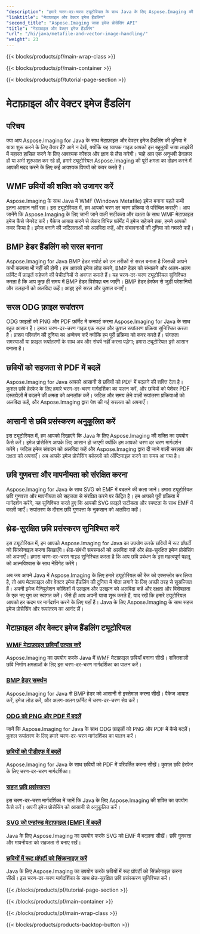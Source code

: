 ```yaml
---
"description": "हमारे चरण-दर-चरण ट्यूटोरियल के साथ Java के लिए Aspose.Imaging की क्षमता को अनलॉक करें। WMF मेटाफ़ाइल इमेज बनाएं, BMP हेडर को संभालें, और बहुत कुछ आसानी से करें।"
"linktitle": "मेटाफ़ाइल और वेक्टर इमेज हैंडलिंग"
"second_title": "Aspose.Imaging जावा इमेज प्रोसेसिंग API"
"title": "मेटाफ़ाइल और वेक्टर इमेज हैंडलिंग"
"url": "/hi/java/metafile-and-vector-image-handling/"
"weight": 23
---
```


{{< blocks/products/pf/main-wrap-class >}}

{{< blocks/products/pf/main-container >}}

{{< blocks/products/pf/tutorial-page-section >}}

# मेटाफ़ाइल और वेक्टर इमेज हैंडलिंग

## परिचय

क्या आप Aspose.Imaging for Java के साथ मेटाफ़ाइल और वेक्टर इमेज हैंडलिंग की दुनिया में यात्रा शुरू करने के लिए तैयार हैं? आगे न देखें, क्योंकि यह व्यापक गाइड आपको इस बहुमुखी जावा लाइब्रेरी में महारत हासिल करने के लिए आवश्यक कौशल और ज्ञान से लैस करेगी। चाहे आप एक अनुभवी डेवलपर हों या अभी शुरुआत कर रहे हों, हमारे ट्यूटोरियल Aspose.Imaging की पूरी क्षमता का दोहन करने में आपकी मदद करने के लिए कई आवश्यक विषयों को कवर करते हैं।

## WMF छवियों की शक्ति को उजागर करें

Aspose.Imaging के साथ Java में WMF (Windows Metafile) इमेज बनाना पहले कभी इतना आसान नहीं रहा। इस ट्यूटोरियल में, हम आपको चरण दर चरण प्रक्रिया से परिचित कराएँगे। आप जानेंगे कि Aspose.Imaging के लिए जानी जाने वाली सटीकता और दक्षता के साथ WMF मेटाफ़ाइल इमेज कैसे जेनरेट करें। पैकेज आयात करने से लेकर विभिन्न फ़ॉर्मेट में इमेज सहेजने तक, हमने आपको कवर किया है। इमेज बनाने की जटिलताओं को अलविदा कहें, और संभावनाओं की दुनिया को नमस्ते कहें।

## BMP हेडर हैंडलिंग को सरल बनाना

Aspose.Imaging for Java BMP हेडर सपोर्ट को उन तरीकों से सरल बनाता है जिसकी आपने कभी कल्पना भी नहीं की होगी। हम आपको इमेज लोड करने, BMP हेडर को संभालने और अलग-अलग फ़ॉर्मेट में फ़ाइलें सहेजने की पेचीदगियों से अवगत कराते हैं। यह चरण-दर-चरण ट्यूटोरियल सुनिश्चित करता है कि आप कुछ ही समय में BMP हेडर विशेषज्ञ बन जाएँगे। BMP हेडर हेरफेर से जुड़ी परेशानियों और उलझनों को अलविदा कहें। आइए इसे सरल और कुशल बनाएँ।

## सरल ODG फ़ाइल रूपांतरण

ODG फ़ाइलों को PNG और PDF फ़ॉर्मेट में कनवर्ट करना Aspose.Imaging for Java के साथ बहुत आसान है। हमारा चरण-दर-चरण गाइड एक सहज और कुशल रूपांतरण प्रक्रिया सुनिश्चित करता है। प्रारूप परिवर्तन की दुनिया का अन्वेषण करें क्योंकि हम पूरी प्रक्रिया को कवर करते हैं। संगतता समस्याओं या फ़ाइल रूपांतरणों के साथ अब और संघर्ष नहीं करना पड़ेगा; हमारा ट्यूटोरियल इसे आसान बनाता है।

## छवियों को सहजता से PDF में बदलें

Aspose.Imaging for Java आपको आसानी से छवियों को PDF में बदलने की शक्ति देता है। कुशल छवि हेरफेर के लिए हमारे चरण-दर-चरण मार्गदर्शिका का पालन करें, और छवियों को पेशेवर PDF दस्तावेज़ों में बदलने की क्षमता को अनलॉक करें। जटिल और समय लेने वाली रूपांतरण प्रक्रियाओं को अलविदा कहें, और Aspose.Imaging द्वारा पेश की गई सरलता को अपनाएँ।

## आसानी से छवि प्रसंस्करण अनुकूलित करें

इस ट्यूटोरियल में, हम आपको दिखाएंगे कि Java के लिए Aspose.Imaging की शक्ति का उपयोग कैसे करें। इमेज प्रोसेसिंग आपके लिए आसान हो जाएगी क्योंकि हम आपको चरण दर चरण मार्गदर्शन करेंगे। जटिल इमेज संपादन को अलविदा कहें और Aspose.Imaging द्वारा दी जाने वाली सरलता और दक्षता को अपनाएँ। अब आपके इमेज प्रोसेसिंग वर्कफ़्लो को ऑप्टिमाइज़ करने का समय आ गया है।

## छवि गुणवत्ता और मापनीयता को संरक्षित करना

Aspose.Imaging for Java के साथ SVG को EMF में बदलने की कला जानें। हमारा ट्यूटोरियल छवि गुणवत्ता और मापनीयता को सहजता से संरक्षित करने पर केंद्रित है। हम आपको पूरी प्रक्रिया में मार्गदर्शन करेंगे, यह सुनिश्चित करते हुए कि आपकी SVG फ़ाइलें सटीकता और स्पष्टता के साथ EMF में बदली जाएँ। रूपांतरण के दौरान छवि गुणवत्ता के नुकसान को अलविदा कहें।

## थ्रेड-सुरक्षित छवि प्रसंस्करण सुनिश्चित करें

इस ट्यूटोरियल में, हम आपको Aspose.Imaging for Java का उपयोग करके छवियों में रूट प्रॉपर्टी को सिंक्रोनाइज़ करना सिखाएँगे। थ्रेड-संबंधी समस्याओं को अलविदा कहें और थ्रेड-सुरक्षित इमेज प्रोसेसिंग को अपनाएँ। हमारा चरण-दर-चरण गाइड सुनिश्चित करता है कि आप छवि प्रबंधन के इस महत्वपूर्ण पहलू को आत्मविश्वास के साथ नेविगेट करेंगे।

अब जब आपने Java में Aspose.Imaging के लिए हमारे ट्यूटोरियल की रेंज को एक्सप्लोर कर लिया है, तो आप मेटाफाइल और वेक्टर इमेज हैंडलिंग की दुनिया में गोता लगाने के लिए अच्छी तरह से सुसज्जित हैं। अपनी इमेज मैनिपुलेशन कोशिशों में उलझन और उलझन को अलविदा कहें और दक्षता और विशेषज्ञता के एक नए युग का स्वागत करें। जैसे ही आप अपनी यात्रा शुरू करते हैं, याद रखें कि हमारे ट्यूटोरियल आपको हर कदम पर मार्गदर्शन करने के लिए यहाँ हैं। Java के लिए Aspose.Imaging के साथ सहज इमेज प्रोसेसिंग और रूपांतरण का आनंद लें।
## मेटाफ़ाइल और वेक्टर इमेज हैंडलिंग ट्यूटोरियल
### [WMF मेटाफ़ाइल छवियाँ उत्पन्न करें](./generate-wmf-metafile-images/)
Aspose.Imaging का उपयोग करके Java में WMF मेटाफ़ाइल छवियाँ बनाना सीखें। शक्तिशाली छवि निर्माण क्षमताओं के लिए इस चरण-दर-चरण मार्गदर्शिका का पालन करें।
### [BMP हेडर समर्थन](./bmp-header-support/)
Aspose.Imaging for Java से BMP हेडर को आसानी से इस्तेमाल करना सीखें। पैकेज आयात करें, इमेज लोड करें, और अलग-अलग फ़ॉर्मेट में चरण-दर-चरण सेव करें।
### [ODG को PNG और PDF में बदलें](./odg-file-format-support/)
जानें कि Aspose.Imaging for Java के साथ ODG फ़ाइलों को PNG और PDF में कैसे बदलें। कुशल रूपांतरण के लिए हमारे चरण-दर-चरण मार्गदर्शिका का पालन करें।
### [छवियों को पीडीएफ में बदलें](./pdf-dpi-settings-configuration/)
Aspose.Imaging for Java के साथ छवियों को PDF में परिवर्तित करना सीखें। कुशल छवि हेरफेर के लिए चरण-दर-चरण मार्गदर्शिका।
### [सहज छवि प्रसंस्करण](./otg-file-format-support/)
इस चरण-दर-चरण मार्गदर्शिका में जानें कि Java के लिए Aspose.Imaging की शक्ति का उपयोग कैसे करें। अपनी इमेज प्रोसेसिंग को आसानी से अनुकूलित करें।
### [SVG को एन्हांस्ड मेटाफ़ाइल (EMF) में बदलें](./convert-svg-to-enhanced-metafile/)
Java के लिए Aspose.Imaging का उपयोग करके SVG को EMF में बदलना सीखें। छवि गुणवत्ता और मापनीयता को सहजता से बनाए रखें।
### [छवियों में रूट प्रॉपर्टी को सिंक्रनाइज़ करें](./synchronize-root-property-in-images/)
Java के लिए Aspose.Imaging का उपयोग करके छवियों में रूट प्रॉपर्टी को सिंक्रोनाइज़ करना सीखें। इस चरण-दर-चरण मार्गदर्शिका के साथ थ्रेड-सुरक्षित छवि प्रसंस्करण सुनिश्चित करें।

{{< /blocks/products/pf/tutorial-page-section >}}

{{< /blocks/products/pf/main-container >}}

{{< /blocks/products/pf/main-wrap-class >}}

{{< blocks/products/products-backtop-button >}}